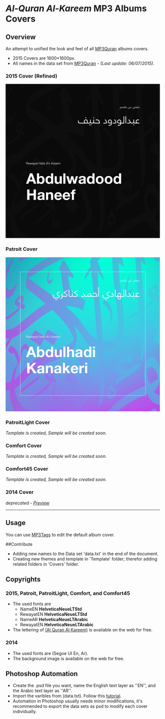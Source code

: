 # *Al-Quran Al-Kareem* MP3 Albums Covers

## Overview
An attempt to unified the look and feel of all [MP3Quran](http://www.mp3quran.net) albums covers.
- 2015 Covers are 1600*1600px.
- All names in the data set from [MP3Quran](http://www.mp3quran.net) - *(Last update: 06/07/2015)*.

### 2015 Cover (Refined)
<p align="center">
  <img src="https://raw.githubusercontent.com/iJadou/QuranCovers/master/Covers/2015/jpg/2015_27.jpg" alt="2015 Cover Sample">
</p>

### Patroit Cover
<p align="center">
  <img src="https://raw.githubusercontent.com/iJadou/QuranCovers/master/Covers/Patriot/jpg/Patriot_10.jpg" alt="Patroit Cover Sample">
</p>

### PatroitLight Cover
*Template is created, Sample will be created soon.*


### Comfort Cover
*Template is created, Sample will be created soon.*


### Comfort45 Cover
*Template is created, Sample will be created soon.*


### 2014 Cover 
*deprecated* - *[Preview](https://raw.githubusercontent.com/iJadou/QuranMP3Covers/master/Covers/2014/Abdulbasit_Mojawwd.jpg)*

-----------------------------------------------------------


## Usage
You can use [MP3Tags](http://www.mp3tag.de/en/download.html) to edit the default album cover.

##Contribute
- Adding new names to the Data set 'data.txt' in the end of the document. 
- Creating new themes and template in 'Template' folder; therefor adding related folders in 'Covers' folder.

## Copyrights
### 2015, Patroit, PatroitLight, Comfort, and Comfort45
- The used fonts are 
    - NameEN  **HelveticaNeueLTStd**
    - RewayatEN **HelveticaNeueLTStd**
    - NameAR  **HelveticaNeueLTArabic**
    - RewayatEN **HelveticaNeueLTArabic**
- The lettering of [(Al Quran Al Kareem)](https://rnonaziz.wordpress.com/2010/08/14/%D9%85%D8%AE%D8%B7%D9%88%D8%B7%D8%A9-%D8%A7%D9%84%D9%82%D8%B1%D8%A2%D9%86-%D8%A7%D9%84%D9%83%D8%B1%D9%8A%D9%85/) is available on the web for free.

### 2014
- The used fonts are (Segoe UI En, Ar).
- The background image is available on the web for free.

## Photoshop Automation
- Create the .psd file you want, name the English text layer as ''EN'', and the Arabic text layer as ''AR''.
- Import the varibles from (data.txt). Follow this [tutorial](http://graphicdesign.stackexchange.com/questions/4866/how-to-create-a-batch-job-numbering-images-writing-text-on-them-from-1-to-100).
- Automation in Photoshop usually needs minor modifications, it's recommended to export the data sets as psd to modify each cover individually.




